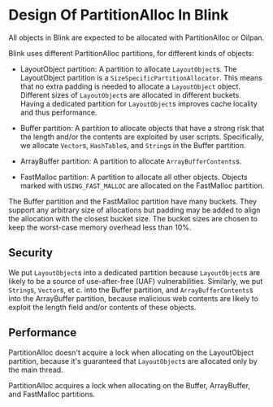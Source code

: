 # Design Of PartitionAlloc In Blink

All objects in Blink are expected to be allocated with PartitionAlloc or Oilpan.

Blink uses different PartitionAlloc partitions, for different kinds of objects:

* LayoutObject partition: A partition to allocate `LayoutObject`s.
The LayoutObject partition is a `SizeSpecificPartitionAllocator`. This means
that no extra padding is needed to allocate a `LayoutObject` object. Different
sizes of `LayoutObject`s are allocated in different buckets. Having a dedicated
partition for `LayoutObject`s improves cache locality and thus performance.

* Buffer partition: A partition to allocate objects that have a strong risk
that the length and/or the contents are exploited by user scripts. Specifically,
we allocate `Vector`s, `HashTable`s, and `String`s in the Buffer partition.

* ArrayBuffer partition: A partition to allocate `ArrayBufferContents`s.

* FastMalloc partition: A partition to allocate all other objects. Objects
marked with `USING_FAST_MALLOC` are allocated on the FastMalloc partition.

The Buffer partition and the FastMalloc partition have many buckets. They
support any arbitrary size of allocations but padding may be added to align the
allocation with the closest bucket size. The bucket sizes are chosen to keep the
worst-case memory overhead less than 10%.

## Security

We put `LayoutObject`s into a dedicated partition because `LayoutObject`s are
likely to be a source of use-after-free (UAF) vulnerabilities. Similarly, we put
`String`s, `Vector`s, et c. into the Buffer partition, and
`ArrayBufferContents`s into the ArrayBuffer partition, because malicious web
contents are likely to exploit the length field and/or contents of these
objects.

## Performance

PartitionAlloc doesn't acquire a lock when allocating on the LayoutObject
partition, because it's guaranteed that `LayoutObject`s are allocated only by
the main thread.

PartitionAlloc acquires a lock when allocating on the Buffer, ArrayBuffer, and
FastMalloc partitions.
